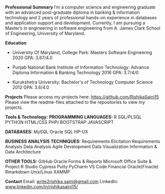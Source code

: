 **Professional Summary**
I’m a computer science and engineering graduate with an advanced post-graduate diploma in banking & information technology and 2 years of professional hands-on experience in databases and application support and development. Currently, I am pursuing a Master’s in engineering in software engineering from A. James Clark School of Engineering, University of Maryland.

**Education**
* University Of Maryland, College Park: Masters Software Engineering 2020 GPA: 3.67/4.0

* Punjab National Bank Institute of Information Technology: Advance Diploma Information & Banking Technology 2016 GPA: 3.7/4/0

* Kurukshetra University: Bachelor's of Technology Computer Science 2012 GPA: 3.6/4.0

**Projects** 
Please access my projects here: https://github.com/RishikaSaini15
Please view the readme-files attached to the repositories to view my projects. 

**Tools & Technology:**
**PROGRAMMING LANGUAGES:**
R
SQL/PLSQL
PYTHON
HTML/CSS
PHP/ BOOTSTRAP JAVASCRIPT

**DATABASES:**
MySQL 
Oracle
SQL
HP-UX

**BUSINESS ANALYSIS TECHNIQUES:**
Requirements Elicitation Requirements Analysis
Data Analysis
Agile Development
Data Visualization
Information & Data Architecture

**OTHER TOOLS:**
GitHub
Oracle Forms & Reports 
Microsoft Office Suite & Project 
R Studio
Cypress
Putty
PyCharm
VS Code
Financial Oracle(Finacle) Rmarkdown
Unix/Linux
XAMMP

**Contact**
Email: write2rishika.saini@gmail.com
LinkedIn: www.linkedin.com/in/rishikasaini15/
